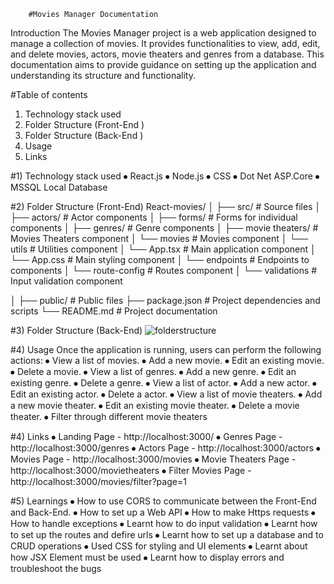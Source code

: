 		#Movies Manager Documentation
Introduction
	The Movies Manager project is a web application designed to manage a collection of movies. It provides functionalities to view, add, edit, and delete movies, actors, movie theaters and genres from a database. This documentation aims to provide guidance on setting up the application and understanding its structure and functionality.

#Table of contents
1.	Technology stack used
2.	Folder Structure (Front-End )
3.	Folder Structure (Back-End )
4.	Usage
5.	Links

#1)  Technology stack used
⦁	React.js
⦁	Node.js
⦁	CSS
⦁	Dot Net ASP.Core
⦁	MSSQL Local Database

#2)  Folder Structure (Front-End)
React-movies/
│
├── src/                 # Source files
│   ├── actors/      	# Actor components
│   ├── forms/          	 # Forms for individual components
│   ├── genres/         	 # Genre components
│   ├── movie theaters/        # Movies Theaters component
│   └── movies			# Movies component
│   └── utils             		# Utilities component
│   └── App.tsx                      # Main application component
│   └── App.css                      # Main styling component
│   └── endpoints                      # Endpoints to components
│   └── route-config		# Routes component
│   └── validations                      # Input validation component

│
├── public/              # Public files
├── package.json         # Project dependencies and scripts
└── README.md            # Project documentation

#3)  Folder Structure (Back-End)
 ![folderstructure](https://github.com/hitaishmd/training/assets/160744753/3eaf3e6f-5f27-46eb-bdda-f554cd55d8d7)


#4) Usage
     Once the application is running, users can perform the following actions:
⦁	View a list of movies.
⦁	Add a new movie.
⦁	Edit an existing movie.
⦁	Delete a movie.
⦁	View a list of genres.
⦁	Add a new genre.
⦁	Edit an existing genre.
⦁	Delete a genre.
⦁	View a list of actor.
⦁	Add a new actor.
⦁	Edit an existing actor.
⦁	Delete a actor.
⦁	View a list of movie theaters.
⦁	Add a new movie theater.
⦁	Edit an existing movie theater.
⦁	Delete a movie theater.
⦁	Filter through different movie theaters

#4)  Links
⦁	Landing Page - http://localhost:3000/
⦁	Genres Page - http://localhost:3000/genres
⦁	Actors Page - http://localhost:3000/actors
⦁	Movies Page - http://localhost:3000/movies
⦁	Movie Theaters Page - http://localhost:3000/movietheaters
⦁	Filter Movies Page - http://localhost:3000/movies/filter?page=1

#5)  Learnings
⦁	How to use CORS to communicate between the  Front-End and Back-End.
⦁	How to set up a Web API
⦁	How to make Https requests
⦁	How to handle exceptions
⦁	Learnt how to do input validation
⦁	Learnt how to set up the routes and defire urls
⦁	Learnt how to set up a database and to CRUD operations
⦁	Used CSS for styling and UI elements
⦁	Learnt about how JSX Element must be used
⦁	Learnt how to display errors and troubleshoot the bugs




 
 
